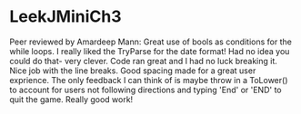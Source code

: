# LeekJMiniCh3

Peer reviewed by Amardeep Mann: Great use of bools as conditions for the while loops. I really liked the TryParse for the date format! Had no idea you could do that- very clever. Code ran great and I had no luck breaking it. Nice job with the line breaks. Good spacing made for a great user exprience. The only feedback I can think of is maybe throw in a ToLower() to account for users not following directions and typing 'End' or 'END' to quit the game. Really good work!